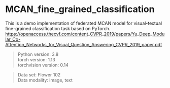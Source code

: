 # MCAN_fine_grained_classification

This is a demo implementation of federated MCAN model for visual-textual fine-grained classification task based on PyTorch.
https://openaccess.thecvf.com/content_CVPR_2019/papers/Yu_Deep_Modular_Co-Attention_Networks_for_Visual_Question_Answering_CVPR_2019_paper.pdf


>Python version: 3.8<br>
>torch version: 1.13<br>
>torchvision version: 0.14<br>



>Data set: Flower 102<br>
>Data modality: image, text<br>



